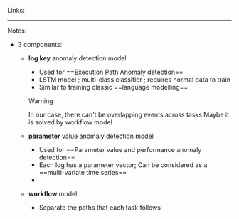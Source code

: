 Links:

---
Notes:
- 3 components:
	- **log key** anomaly detection model
		- Used for ==Execution Path Anomaly detection==
		- LSTM model ; multi-class classifier ; requires normal data to train
		- Similar to training classic ==language modelling==
		>[!warning]
		>In our case, there can't be overlapping events across tasks
		>Maybe it is solved by workflow model


	- **parameter** value anomaly detection model
		- Used for ==Parameter value and performance anomaly detection==
		- Each log has a parameter vector; Can be considered as a ==multi-variate time series== 
		- 
	- **workflow** model
		- Separate the paths that each task follows
